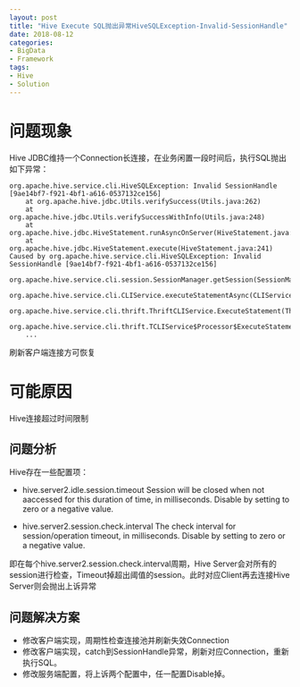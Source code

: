 ```yaml
---
layout: post
title: "Hive Execute SQL抛出异常HiveSQLException-Invalid-SessionHandle"
date: 2018-08-12
categories: 
- BigData
- Framework
tags: 
- Hive
- Solution
---
```


# 问题现象

Hive JDBC维持一个Connection长连接，在业务闲置一段时间后，执行SQL抛出如下异常：

	org.apache.hive.service.cli.HiveSQLException: Invalid SessionHandle [9ae14bf7-f921-4bf1-a616-0537132ce156]
		at org.apache.hive.jdbc.Utils.verifySuccess(Utils.java:262)
		at org.apache.hive.jdbc.Utils.verifySuccessWithInfo(Utils.java:248)
		at org.apache.hive.jdbc.HiveStatement.runAsyncOnServer(HiveStatement.java:300)
		at org.apache.hive.jdbc.HiveStatement.execute(HiveStatement.java:241)
	Caused by org.apache.hive.service.cli.HiveSQLException: Invalid SessionHandle [9ae14bf7-f921-4bf1-a616-0537132ce156]
	    org.apache.hive.service.cli.session.SessionManager.getSession(SessionManager.java:341)
	    org.apache.hive.service.cli.CLIService.executeStatementAsync(CLIService.java:309)
	    org.apache.hive.service.cli.thrift.ThriftCLIService.ExecuteStatement(ThriftCLIService.java:509)
	    org.apache.hive.service.cli.thrift.TCLIService$Processor$ExecuteStatement.getResult(TCLIService.java:1317)
	    ...

刷新客户端连接方可恢复

# 可能原因

Hive连接超过时间限制

## 问题分析

Hive存在一些配置项：

* hive.server2.idle.session.timeout
Session will be closed  when not aaccessed for this duration of time, in milliseconds. Disable by setting to zero or a negative value.

* hive.server2.session.check.interval
The check interval for session/operation timeout, in milliseconds. Disable by setting to zero or a negative value.

即在每个hive.server2.session.check.interval周期，Hive Server会对所有的session进行检查，Timeout掉超出阈值的session。此时对应Client再去连接Hive Server则会抛出上诉异常

## 问题解决方案

* 修改客户端实现，周期性检查连接池并刷新失效Connection
* 修改客户端实现，catch到SessionHandle异常，刷新对应Connection，重新执行SQL。
* 修改服务端配置，将上诉两个配置中，任一配置Disable掉。